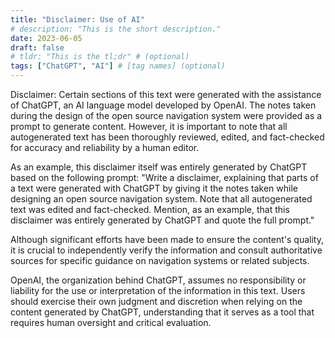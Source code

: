 ```yaml
---
title: "Disclaimer: Use of AI"
# description: "This is the short description."
date: 2023-06-05
draft: false
# tldr: "This is the tl;dr" # (optional)
tags: ["ChatGPT", "AI"] # [tag names] (optional)
---
```


Disclaimer: Certain sections of this text were generated with the assistance of ChatGPT, an AI language model developed by OpenAI. The notes taken during the design of the open source navigation system were provided as a prompt to generate content. However, it is important to note that all autogenerated text has been thoroughly reviewed, edited, and fact-checked for accuracy and reliability by a human editor.

As an example, this disclaimer itself was entirely generated by ChatGPT based on the following prompt: "Write a disclaimer, explaining that parts of a text were generated with ChatGPT by giving it the notes taken while designing an open source navigation system. Note that all autogenerated text was edited and fact-checked. Mention, as an example, that this disclaimer was entirely generated by ChatGPT and quote the full prompt."

Although significant efforts have been made to ensure the content's quality, it is crucial to independently verify the information and consult authoritative sources for specific guidance on navigation systems or related subjects.

OpenAI, the organization behind ChatGPT, assumes no responsibility or liability for the use or interpretation of the information in this text. Users should exercise their own judgment and discretion when relying on the content generated by ChatGPT, understanding that it serves as a tool that requires human oversight and critical evaluation.